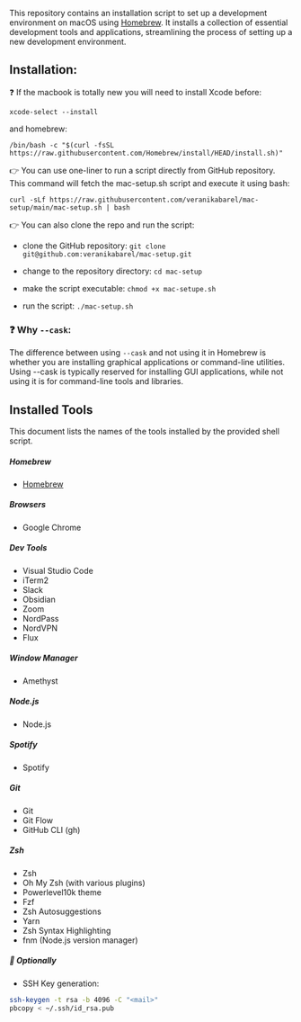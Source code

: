 This repository contains an installation script to set up a development environment on macOS using [Homebrew](https://brew.sh/). It installs a collection of essential development tools and applications, streamlining the process of setting up a new development environment.

## Installation:

:question: If the macbook is totally new you will need to install Xcode before:

`xcode-select --install`

and homebrew:

`/bin/bash -c "$(curl -fsSL https://raw.githubusercontent.com/Homebrew/install/HEAD/install.sh)"`

:point_right: You can use one-liner to run a script directly from GitHub repository. This command will fetch the mac-setup.sh script and execute it using bash:

`curl -sLf https://raw.githubusercontent.com/veranikabarel/mac-setup/main/mac-setup.sh | bash`

:point_right: You can also clone the repo and run the script: 

- clone the GitHub repository:
`git clone git@github.com:veranikabarel/mac-setup.git`

- change to the repository directory:
`cd mac-setup`

- make the script executable:
`chmod +x mac-setupe.sh`

- run the script:
`./mac-setup.sh`

### :question: Why `--cask`:

The difference between using `--cask` and not using it in Homebrew is whether you are installing graphical applications or command-line utilities. Using --cask is typically reserved for installing GUI applications, while not using it is for command-line tools and libraries.

## Installed Tools

This document lists the names of the tools installed by the provided shell script.

##### Homebrew

- [Homebrew](https://brew.sh/)

##### Browsers

- Google Chrome

##### Dev Tools

- Visual Studio Code
- iTerm2
- Slack
- Obsidian
- Zoom
- NordPass
- NordVPN
- Flux

##### Window Manager

- Amethyst

##### Node.js

- Node.js

##### Spotify

- Spotify

##### Git

- Git
- Git Flow
- GitHub CLI (gh)

##### Zsh

- Zsh
- Oh My Zsh (with various plugins)
- Powerlevel10k theme
- Fzf
- Zsh Autosuggestions
- Yarn
- Zsh Syntax Highlighting
- fnm (Node.js version manager)

##### :round_pushpin: Optionally 

- SSH Key generation:
```bash
ssh-keygen -t rsa -b 4096 -C "<mail>"
pbcopy < ~/.ssh/id_rsa.pub
```
